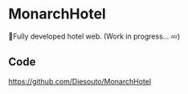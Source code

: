 # MonarchHotel
:rocket:Fully developed hotel web. (Work in progress... :zzz:)
## Code
https://github.com/Diesouto/MonarchHotel
